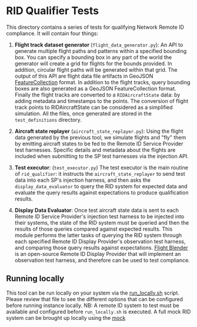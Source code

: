 # RID Qualifier Tests

This directory contains a series of tests for qualifying Network Remote ID compliance. It will contain four things:

1. **Flight track dataset generator** (`flight_data_generator.py`): An API to generate multiple flight paths and patterns within a specified bounding box. You can specify a bounding box in any part of the world the generator will create a grid for flights for the bounds provided. In addition, circular flight paths will be generated within that grid. The output of this API are flight data file artifacts in GeoJSON [FeatureCollection](https://tools.ietf.org/html/rfc7946#section-3.3) format. In addition to the flight tracks, query bounding boxes are also generated as a GeoJSON FeatureCollection format. Finally the flight tracks are converted to a `RIDAircraftState` data: by adding metadata and timestamps to the points. The conversion of flight track points to RIDAircraftState can be considered as a simplified simulation. All the files, once generated are stored in the `test_definitions` directory.

2. **Aircraft state replayer** (`aircraft_state_replayer.py`): Using the flight data generated by the previous tool, we simulate flights and "fly" them by emitting aircraft states to be fed to the Remote ID Service Provider test harnesses. Specific details and metadata about the flights are included when submitting to the SP test harnesses via the injection API.

3. **Test executor**: (`test_executor.py`) The test executor is  the main routine of `rid_qualifier`: it instructs the `aircraft_state_replayer` to send test data into each SP's injection harness, and then asks the `display_data_evaluator` to query the RID system for expected data and evaluate the query results against expectations to produce qualification results.

4. **Display Data Evaluator**: Once test aircraft state data is sent to each Remote ID Service Provider's injection test harness to be injected into their systems, the state of the RID system must be queried and then the results of those queries compared against expected results. This module performs the latter tasks of querying the RID system through each specified Remote ID Display Provider's observation test harness, and comparing those query results against expectations. [Flight Blender](https://github.com/openskies-sh/flight-blender) is an open-source Remote ID Display Provider that will implement an observation test harness, and therefore can be used to test compliance.

## Running locally

This tool can be run locally on your system via the [run_locally.sh](run_locally.sh) script. Please review that file to see the different options that can be configured before running instance locally. NB: A remote ID system to test must be available and configured before `run_locally.sh` is executed. A full mock RID system can be brought up locally using the [mock](mock/README.md)
